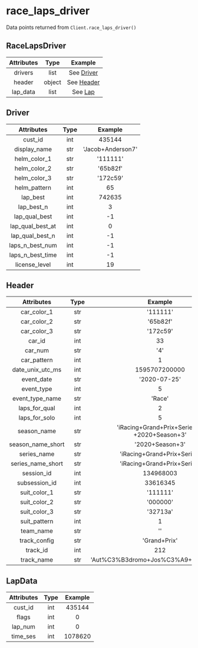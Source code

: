 # race_laps_driver
Data points returned from `Client.race_laps_driver()`


## RaceLapsDriver
| Attributes |  Type  |        Example        |
| :--------: | :----: | :-------------------: |
|  drivers   |  list  | See [Driver](#driver) |
|   header   | object | See [Header](#header) |
|  lap_data  |  list  |  See [Lap](#lapdata)  |

## Driver
|    Attributes    | Type  |      Example      |
| :--------------: | :---: | :---------------: |
|     cust_id      |  int  |      435144       |
|   display_name   |  str  | 'Jacob+Anderson7' |
|   helm_color_1   |  str  |     '111111'      |
|   helm_color_2   |  str  |     '65b82f'      |
|   helm_color_3   |  str  |     '172c59'      |
|   helm_pattern   |  int  |        65         |
|     lap_best     |  int  |      742635       |
|    lap_best_n    |  int  |         3         |
|  lap_qual_best   |  int  |        -1         |
| lap_qual_best_at |  int  |         0         |
| lap_qual_best_n  |  int  |        -1         |
| laps_n_best_num  |  int  |        -1         |
| laps_n_best_time |  int  |        -1         |
|  license_level   |  int  |        19         |

## Header
|    Attributes     | Type  |                   Example                   |
| :---------------: | :---: | :-----------------------------------------: |
|    car_color_1    |  str  |                  '111111'                   |
|    car_color_2    |  str  |                  '65b82f'                   |
|    car_color_3    |  str  |                  '172c59'                   |
|      car_id       |  int  |                     33                      |
|      car_num      |  str  |                     '4'                     |
|    car_pattern    |  int  |                      1                      |
| date_unix_utc_ms  |  int  |                1595707200000                |
|    event_date     |  str  |                '2020-07-25'                 |
|    event_type     |  int  |                      5                      |
|  event_type_name  |  str  |                   'Race'                    |
|   laps_for_qual   |  int  |                      2                      |
|   laps_for_solo   |  int  |                      5                      |
|    season_name    |  str  | 'iRacing+Grand+Prix+Series+-+2020+Season+3' |
| season_name_short |  str  |               '2020+Season+3'               |
|    series_name    |  str  |         'iRacing+Grand+Prix+Series'         |
| series_name_short |  str  |         'iRacing+Grand+Prix+Series'         |
|    session_id     |  int  |                  134968003                  |
|   subsession_id   |  int  |                  33616345                   |
|   suit_color_1    |  str  |                  '111111'                   |
|   suit_color_2    |  str  |                  '000000'                   |
|   suit_color_3    |  str  |                  '32713a'                   |
|   suit_pattern    |  int  |                      1                      |
|     team_name     |  str  |                     ''                      |
|   track_config    |  str  |                'Grand+Prix'                 |
|     track_id      |  int  |                     212                     |
|    track_name     |  str  |   'Aut%C3%B3dromo+Jos%C3%A9+Carlos+Pace'    |

## LapData
| Attributes | Type  | Example |
| :--------: | :---: | :-----: |
|  cust_id   |  int  | 435144  |
|   flags    |  int  |    0    |
|  lap_num   |  int  |    0    |
|  time_ses  |  int  | 1078620 |